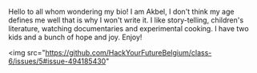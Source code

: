 Hello to all whom wondering my bio! 
I am Akbel, I don't think my age defines me well that is why I won't write it. 
I like story-telling, children's literature, watching documentaries and experimental cooking. 
I have two kids and a bunch of hope and joy. Enjoy!


<img src="https://github.com/HackYourFutureBelgium/class-6/issues/5#issue-494185430"